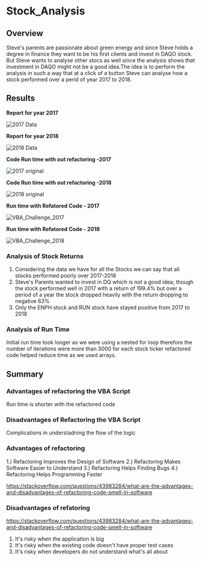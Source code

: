 # Stock_Analysis

## Overview

Steve's parents are passionate about green energy and since Steve holds a degree in finance they want to be his first clients and invest in DAQO stock.
But Steve wants to analyse other stocs as well since the analysis shows that investment in DAQO might not be a good idea.The idea is to perform the analysis in such a way that at a click of a button Steve can analyse how a stock performed over a perid of year 2017 to 2018.

## Results

**Report for year 2017**

![2017 Data](https://user-images.githubusercontent.com/99941484/159154994-5f97b22e-a616-452a-a57f-1092bdb35ff3.png)

**Report for year 2018**

![2018 Data](https://user-images.githubusercontent.com/99941484/159155057-067a9d89-a043-4137-8485-88873a02f5f6.png)

**Code Run time with out refactoring -2017**

![2017 original](https://user-images.githubusercontent.com/99941484/159155159-c39ab722-db04-4cbf-8934-609661e287e0.png)

**Code Run time with out refactoring -2018**

![2018 original](https://user-images.githubusercontent.com/99941484/159155201-74996b40-a1e4-4357-adfe-a6d81ecb17a3.png)

**Run time with Refatored Code - 2017**

![VBA_Challenge_2017](https://user-images.githubusercontent.com/99941484/159155230-1f6ea3f5-ab64-4581-a641-69f8231bf0ab.png)

**Run time with Refatored Code - 2018**

![VBA_Challenge_2018](https://user-images.githubusercontent.com/99941484/159155243-fbd599a5-8d5e-4415-9392-02b6097885a9.png)

### Analysis of Stock Returns

1. Considering the data we have for all the Stocks we can say that all stocks performed poorly over 2017-2018
2. Steve's Parents wanted to invest in DQ which is not a good idea; though the stock performed well in 2017 with a return of 199.4% but over a period of a year the stock dropped heavily with the return dropping to negative 63%
3. Only the ENPH stock and RUN stock have stayed positive from 2017 to 2018

### Analysis of Run Time

Initial run time took longer as we were using a nested for loop therefore the number of iterations were more than 3000 for each stock ticker refactored code helped reduce time as we used arrays. 

## Summary

### Advantages of refactoring the VBA Script

Run time is shorter with the refactored code

### Disadvantages of Refactoring the VBA Script

Complications in understadning the flow of the logic

### Advantages of refactoring 

1.) Refactoring Improves the Design of Software
2.) Refactoring Makes Software Easier to Understand
3.) Refactoring Helps Finding Bugs
4.) Refactoring Helps Programming Faster

https://stackoverflow.com/questions/43983284/what-are-the-advantages-and-disadvantages-of-refactoring-code-smell-in-software

### Disadvantages of refatoring

https://stackoverflow.com/questions/43983284/what-are-the-advantages-and-disadvantages-of-refactoring-code-smell-in-software

1. It's risky when the application is big 
2. It's risky when the existing code doesn't have proper test cases 
3. It's risky when developers do not understand what's all about
